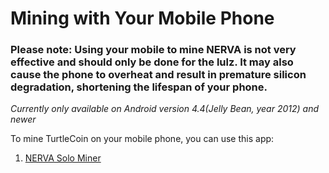 # Mining with Your Mobile Phone

### Please note: Using your mobile to mine NERVA is not very effective and should only be done for the lulz. It may also cause the phone to overheat and result in premature silicon degradation, shortening the lifespan of your phone.

*Currently only available on Android version 4.4(Jelly Bean, year 2012) and newer*

To mine TurtleCoin on your mobile phone, you can use this app:

1.  [NERVA Solo Miner](../nerva-solo-miner)
